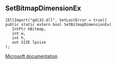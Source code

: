 ## SetBitmapDimensionEx

```
[DllImport("gdi32.dll", SetLastError = true)]
public static extern bool SetBitmapDimensionEx(
   IntPtr hBitmap,
   int w,
   int h,
   out SIZE lpsize
);
```

[Microsoft documentation](https://docs.microsoft.com/en-us/windows/win32/api/wingdi/nf-wingdi-setbitmapdimensionex)
